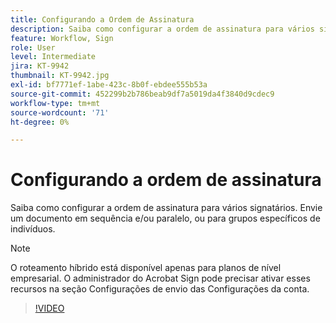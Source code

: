 ```yaml
---
title: Configurando a Ordem de Assinatura
description: Saiba como configurar a ordem de assinatura para vários signatários
feature: Workflow, Sign
role: User
level: Intermediate
jira: KT-9942
thumbnail: KT-9942.jpg
exl-id: bf7771ef-1abe-423c-8b0f-ebdee555b53a
source-git-commit: 452299b2b786beab9df7a5019da4f3840d9cdec9
workflow-type: tm+mt
source-wordcount: '71'
ht-degree: 0%

---
```


# Configurando a ordem de assinatura

Saiba como configurar a ordem de assinatura para vários signatários. Envie um documento em sequência e/ou paralelo, ou para grupos específicos de indivíduos.

>[!NOTE]
>
>O roteamento híbrido está disponível apenas para planos de nível empresarial. O administrador do Acrobat Sign pode precisar ativar esses recursos na seção Configurações de envio das Configurações da conta.

>[!VIDEO](https://video.tv.adobe.com/v/342249?quality=12&learn=on&hidetitle=true)
